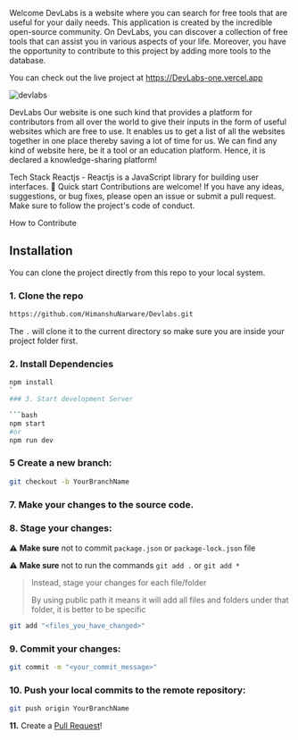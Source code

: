  Welcome 
DevLabs is a website where you can search for free tools that are useful for your daily needs. This application is created by the incredible open-source community. On DevLabs, you can discover a collection of free tools that can assist you in various aspects of your life. Moreover, you have the opportunity to contribute to this project by adding more tools to the database.

You can check out the live project at https://DevLabs-one.vercel.app

![devlabs](https://github.com/HimanshuNarware/Devlabs/assets/83147410/a508cf73-6724-46d3-a66d-6b9a7811bfdd)

 
DevLabs
Our website is one such kind that provides a platform for contributors from all over the world to give their inputs in the form of useful websites which are free to use. It enables us to get a list of all the websites together in one place thereby saving a lot of time for us. We can find any kind of website here, be it a tool or an education platform. Hence, it is declared a knowledge-sharing platform!


Tech Stack
Reactjs - Reactjs is a JavaScript library for building user interfaces.
🚀 Quick start
Contributions are welcome! If you have any ideas, suggestions, or bug fixes, please open an issue or submit a pull request. Make sure to follow the project's code of conduct.

How to Contribute
## Installation

You can clone the project directly from this repo to your local system.

### 1. Clone the repo

```bash
https://github.com/HimanshuNarware/Devlabs.git
```

The `.` will clone it to the current directory so make sure you are inside your project folder first.

### 2. Install Dependencies

```bash
npm install
`
### 3. Start development Server

```bash
npm start
#or
npm run dev
```

### 5 Create a new branch:

```bash
git checkout -b YourBranchName
```


### 7. Make your changes to the source code.

### 8. Stage your changes:

⚠️ **Make sure** not to commit `package.json` or `package-lock.json` file

⚠️ **Make sure** not to run the commands `git add .` or `git add *`

> Instead, stage your changes for each file/folder
>
> By using public path it means it will add all files and folders under that folder, it is better to be specific



```bash
git add "<files_you_have_changed>"
```

### 9. Commit your changes:

```bash
git commit -m "<your_commit_message>"
```

### 10. Push your local commits to the remote repository:

```bash
git push origin YourBranchName
```

**11.** Create a [Pull Request](https://help.github.com/en/github/collaborating-with-issues-and-pull-requests/creating-a-pull-request)!
